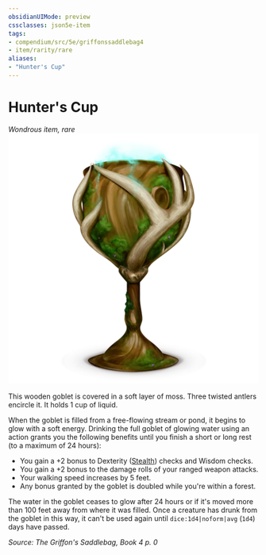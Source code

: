 ```yaml
---
obsidianUIMode: preview
cssclasses: json5e-item
tags:
- compendium/src/5e/griffonssaddlebag4
- item/rarity/rare
aliases: 
- "Hunter's Cup"
---
```

# Hunter's Cup
*Wondrous item, rare*  
![](https://raw.githubusercontent.com/TheGiddyLimit/homebrew-img/main/img/GriffonsSaddlebag4/Items/Hunters-Cup.webp#right)  


This wooden goblet is covered in a soft layer of moss. Three twisted antlers encircle it. It holds 1 cup of liquid.

When the goblet is filled from a free-flowing stream or pond, it begins to glow with a soft energy. Drinking the full goblet of glowing water using an action grants you the following benefits until you finish a short or long rest (to a maximum of 24 hours):

- You gain a +2 bonus to Dexterity ([Stealth](/compendium/rules/skills.md#Stealth)) checks and Wisdom checks.  
- You gain a +2 bonus to the damage rolls of your ranged weapon attacks.  
- Your walking speed increases by 5 feet.  
- Any bonus granted by the goblet is doubled while you're within a forest.  

The water in the goblet ceases to glow after 24 hours or if it's moved more than 100 feet away from where it was filled. Once a creature has drunk from the goblet in this way, it can't be used again until `dice:1d4|noform|avg` (`1d4`) days have passed.

*Source: The Griffon's Saddlebag, Book 4 p. 0*